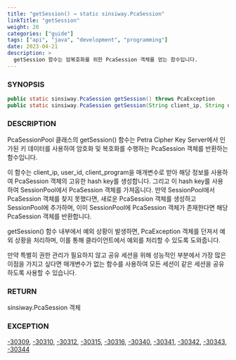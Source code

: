 ```yaml
---
title: "getSession() → static sinsiway.PcaSession"
linkTitle: "getSession"
weight: 20
categories: ["guide"]
tags: ["api", "java", "development", "programming"]
date: 2023-04-21
description: >
  getSession 함수는 암복호화를 위한 PcaSession 객체를 얻는 함수입니다.  
---
```


### SYNOPSIS
```java
public static sinsiway.PcaSession getSession() throws PcaException
public static sinsiway.PcaSession getSession(String client_ip, String user_id, String client_program) throws PcaException
```


### DESCRIPTION
PcaSessionPool 클래스의 getSession() 함수는 Petra Cipher Key Server에서 인가된 키 데이터를 사용하여 암호화 및 복호화를 수행하는 PcaSession 객체를 반환하는 함수입니다.

이 함수는 client_ip, user_id, client_program을 매개변수로 받아 해당 정보를 사용하여 PcaSession 객체의 고유한 hash key를 생성합니다. 그리고 이 hash key를 사용하여 SessionPool에서 PcaSession 객체를 가져옵니다. 만약 SessionPool에서 PcaSession 객체를 찾지 못했다면, 새로운 PcaSession 객체를 생성하고 SessionPool에 추가하며, 이미 SessionPool에 PcaSession 객체가 존재한다면 해당 PcaSession 객체를 반환합니다.

getSession() 함수 내부에서 예외 상황이 발생하면, PcaException 객체를 던져서 예외 상황을 처리하며, 이를 통해 클라이언트에서 예외를 처리할 수 있도록 도와줍니다.

만약 특별히 권한 관리가 필요하지 않고 공유 세션을 위해 성능적인 부분에서 가장 많은 이점을 가지고 싶다면 매개변수가 없는 함수를 사용하여 모든 세션이 같은 세션을 공유하도록 사용할 수 있습니다. 

### RETURN
sinsiway.PcaSession 객체

### EXCEPTION
[-30309](../../../error-codes/#-30309), [-30310](../../../error-codes/#-30310), [-30312](../../../error-codes/#-30312), [-30315](../../../error-codes/#-30315), [-30316](../../../error-codes/#-30316), [-30340](../../../error-codes/#-30340), [-30341](../../../error-codes/#-30341), [-30342](../../../error-codes/#-30342), [-30343](../../../error-codes/#-30343), [-30344](../../../error-codes/#-30344)


